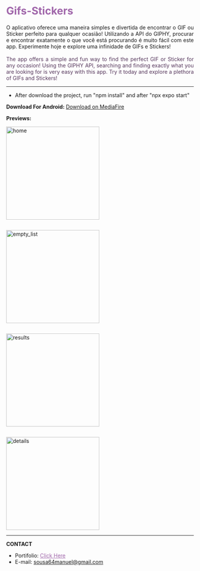 <h1 style="color:#a066aa">Gifs-Stickers</h1>
<div style="text-align:justify">
O aplicativo oferece uma maneira simples e divertida de encontrar o GIF ou Sticker perfeito para qualquer ocasião! Utilizando a API do GIPHY, procurar e encontrar exatamente o que você está procurando é muito fácil com este app. Experimente hoje e explore uma infinidade de GIFs e Stickers!
</div>

<br>

<div style="text-align:justify; color:#57385d">
The app offers a simple and fun way to find the perfect GIF or Sticker for any occasion! Using the GIPHY API, searching and finding exactly what you are looking for is very easy with this app. Try it today and explore a plethora of GIFs and Stickers!
</div>


<hr>

* After download the project, run "npm install" and after "npx expo start"


**Download For Android:** <a href="https://www.mediafire.com/file/w9940fchsqdyqdq/Gifs_%2526_Stickers.apk" target="_blank"> Download on MediaFire </a>

**Previews:**

<div style="display:flex; gap: 2em; flex-wrap:wrap;">
<img src="https://i.postimg.cc/Pqd6zY4C/home.jpg" width="250px" alt="home">
<img src="https://i.postimg.cc/zGCtg0nm/empty-list.jpg" width="250px" alt="empty_list">
<img src="https://i.postimg.cc/MTTdgwgx/results.jpg" width="250px" alt="results">
<img src="https://i.postimg.cc/BvNmhbYM/details.jpg" width="250px" alt="details">

</div>
<hr>

**CONTACT**

* Portifolio: <a style="color:#a066aa" href="https://soudev.netlify.app/" target="_blank">Click Here</a>
* E-mail: <a style="color:#a066aa" href="mailto:sousa64manuel@gmail.com" >sousa64manuel@gmail.com</a>